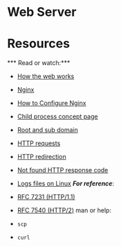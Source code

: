 # Web Server

# Resources
*** Read or watch:***
- [How the web works](https://developer.mozilla.org/en-US/docs/Learn/Getting_started_with_the_web/How_the_Web_works)
- [Nginx](https://en.wikipedia.org/wiki/Nginx)
- [How to Configure Nginx](https://www.digitalocean.com/community/tutorials/how-to-set-up-nginx-server-blocks-virtual-hosts-on-ubuntu-16-04)
- [Child process concept page](https://intranet.alxswe.com/concepts/110)
- [Root and sub domain]()
- [HTTP requests]()
- [HTTP redirection]()
- [Not found HTTP response code]()
- [Logs files on Linux]()
***For reference***:

- [RFC 7231 (HTTP/1.1)]()
- [RFC 7540 (HTTP/2)]()
man or help:

- ```scp```
- ```curl```
